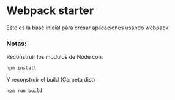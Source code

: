 # Webpack starter

Este es la base inicial para cresar aplicaciones usando webpack

### Notas:
Reconstruir los modulos de Node con:
```
npm install
```
Y reconstruir el build (Carpeta dist)
```
npm run build
```


